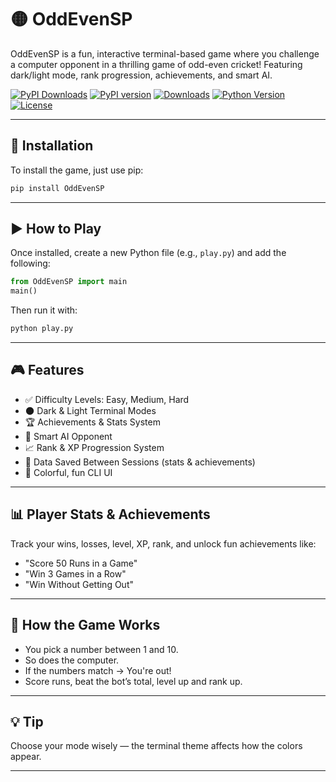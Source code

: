 # 🟡 OddEvenSP

OddEvenSP is a fun, interactive terminal-based game where you challenge a computer opponent in a thrilling game of odd-even cricket! Featuring dark/light mode, rank progression, achievements, and smart AI.

[![PyPI Downloads](https://static.pepy.tech/badge/oddeven-sp)](https://pepy.tech/projects/oddeven-sp)
[![PyPI version](https://img.shields.io/pypi/v/OddEven-SP.svg)](https://pypi.org/project/OddEven-SP/)
[![Downloads](https://img.shields.io/pypi/dm/OddEven-SP.svg)](https://pypi.org/project/OddEven-SP/)
[![Python Version](https://img.shields.io/pypi/pyversions/OddEven-SP.svg)](https://pypi.org/project/OddEven-SP/)
[![License](https://img.shields.io/github/license/Aarav2709/OddEven-SP)](https://github.com/Aarav2709/OddEven-SP/blob/main/LICENSE)

---

## 🚀 Installation

To install the game, just use pip:

```bash
pip install OddEvenSP
```

---

## ▶️ How to Play

Once installed, create a new Python file (e.g., `play.py`) and add the following:

```python
from OddEvenSP import main
main()
```

Then run it with:

```bash
python play.py
```

---

## 🎮 Features

- ✅ Difficulty Levels: Easy, Medium, Hard
- 🌑 Dark & Light Terminal Modes
- 🏆 Achievements & Stats System
- 🧠 Smart AI Opponent
- 📈 Rank & XP Progression System
- 📝 Data Saved Between Sessions (stats & achievements)
- 🎨 Colorful, fun CLI UI

---

## 📊 Player Stats & Achievements

Track your wins, losses, level, XP, rank, and unlock fun achievements like:

- "Score 50 Runs in a Game"
- "Win 3 Games in a Row"
- "Win Without Getting Out"

---

## 🧠 How the Game Works

- You pick a number between 1 and 10.
- So does the computer.
- If the numbers match → You're out!
- Score runs, beat the bot’s total, level up and rank up.

---

## 💡 Tip

Choose your mode wisely — the terminal theme affects how the colors appear.

---



